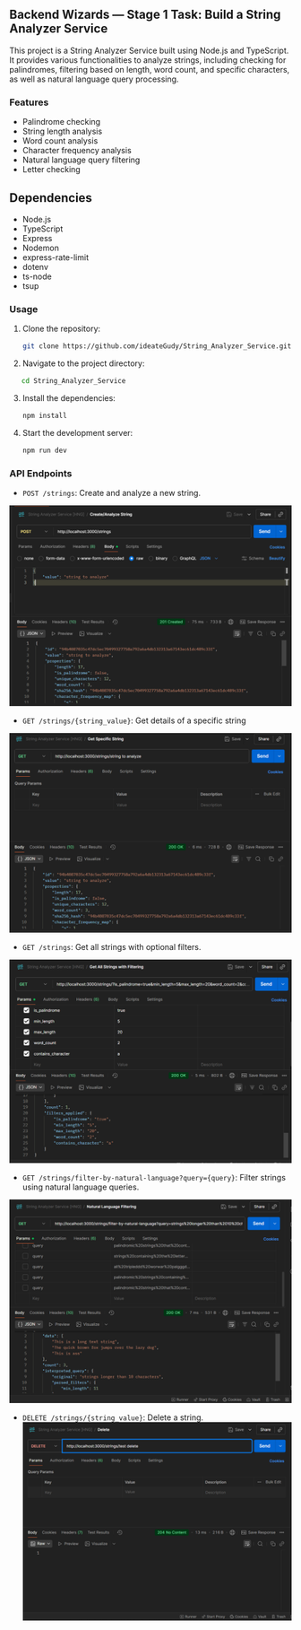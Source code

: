 ## Backend Wizards — Stage 1 Task: Build a String Analyzer Service

This project is a String Analyzer Service built using Node.js and TypeScript. It provides various functionalities to analyze strings, including checking for palindromes, filtering based on length, word count, and specific characters, as well as natural language query processing.

### Features

- Palindrome checking
- String length analysis
- Word count analysis
- Character frequency analysis
- Natural language query filtering
- Letter checking

## Dependencies

- Node.js
- TypeScript
- Express
- Nodemon
- express-rate-limit
- dotenv
- ts-node
- tsup

### Usage

1. Clone the repository:

   ```bash
   git clone https://github.com/ideateGudy/String_Analyzer_Service.git
   ```

2. Navigate to the project directory:

```bash
   cd String_Analyzer_Service
   ```

3. Install the dependencies:

   ```bash
   npm install
   ```

4. Start the development server:
   ```bash
   npm run dev
   ```


### API Endpoints
- `POST /strings`: Create and analyze a new string.

![Create String](./img/string-analyzer5.png)

- `GET /strings/{string_value}`: Get details of a specific string

![Get String Details](./img/string-analyzer4.png)

- `GET /strings`: Get all strings with optional filters.

![Get All Strings](./img/string-analyzer3.png)

- `GET /strings/filter-by-natural-language?query={query}`: Filter strings using natural language queries.

![Natural Language Query](./img/string-analyzer2.png)

- `DELETE /strings/{string_value}`: Delete a string.
![Delete String](./img/string-analyzer1.png)
